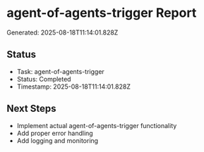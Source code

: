 # agent-of-agents-trigger Report

Generated: 2025-08-18T11:14:01.828Z

## Status
- Task: agent-of-agents-trigger
- Status: Completed
- Timestamp: 2025-08-18T11:14:01.828Z

## Next Steps
- Implement actual agent-of-agents-trigger functionality
- Add proper error handling
- Add logging and monitoring
